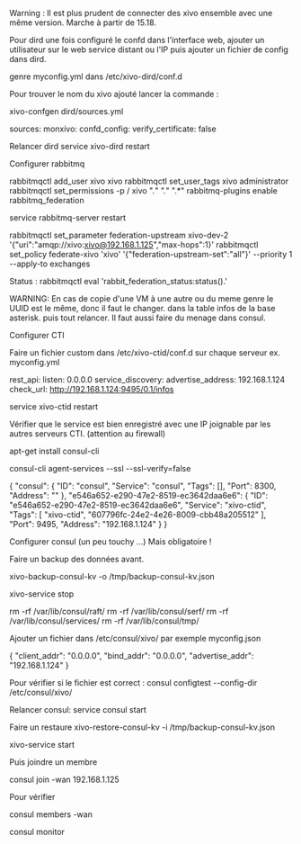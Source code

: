 Warning : Il est plus prudent de connecter des xivo ensemble avec une même version. Marche à partir de 15.18.

Pour dird une fois configuré le confd dans l'interface web, ajouter un utilisateur sur le web service distant ou l'IP puis ajouter un fichier de config dans dird.

genre myconfig.yml dans /etc/xivo-dird/conf.d

Pour trouver le nom du xivo ajouté lancer la commande :

xivo-confgen dird/sources.yml

sources:
  monxivo:
    confd_config:
      verify_certificate: false

Relancer dird
service xivo-dird restart

Configurer rabbitmq

rabbitmqctl add_user xivo xivo
rabbitmqctl set_user_tags xivo administrator
rabbitmqctl set_permissions -p / xivo ".*" ".*" ".*"
rabbitmq-plugins enable rabbitmq_federation

service rabbitmq-server restart

rabbitmqctl set_parameter federation-upstream xivo-dev-2 '{"uri":"amqp://xivo:xivo@192.168.1.125","max-hops":1}'
rabbitmqctl set_policy federate-xivo 'xivo' '{"federation-upstream-set":"all"}' --priority 1 --apply-to exchanges

Status : rabbitmqctl eval 'rabbit_federation_status:status().'


WARNING: En cas de copie d'une VM à une autre ou du meme genre le UUID est le même, donc il faut le changer. dans la table infos de la base asterisk. puis tout relancer. Il faut aussi faire du menage dans consul.


Configurer CTI

Faire un fichier custom dans /etc/xivo-ctid/conf.d sur chaque serveur ex. myconfig.yml

rest_api:
    listen: 0.0.0.0
service_discovery:
    advertise_address: 192.168.1.124
    check_url: http://192.168.1.124:9495/0.1/infos

service xivo-ctid restart

Vérifier que le service est bien enregistré avec une IP joignable par les autres serveurs CTI. (attention au firewall)

apt-get install consul-cli

consul-cli agent-services --ssl --ssl-verify=false

{
  "consul": {
    "ID": "consul",
    "Service": "consul",
    "Tags": [],
    "Port": 8300,
    "Address": ""
  },
  "e546a652-e290-47e2-8519-ec3642daa6e6": {
    "ID": "e546a652-e290-47e2-8519-ec3642daa6e6",
    "Service": "xivo-ctid",
    "Tags": [
      "xivo-ctid",
      "607796fc-24e2-4e26-8009-cbb48a205512"
    ],
    "Port": 9495,
    "Address": "192.168.1.124"
  }
}


Configurer consul (un peu touchy ...) Mais obligatoire !

Faire un backup des données avant.

xivo-backup-consul-kv -o /tmp/backup-consul-kv.json

xivo-service stop

rm -rf /var/lib/consul/raft/
rm -rf /var/lib/consul/serf/
rm -rf /var/lib/consul/services/
rm -rf /var/lib/consul/tmp/


Ajouter un fichier dans /etc/consul/xivo/ par exemple myconfig.json

{
    "client_addr": "0.0.0.0",
    "bind_addr": "0.0.0.0",
    "advertise_addr": "192.168.1.124"
}

Pour vérifier si le fichier est correct : consul configtest --config-dir /etc/consul/xivo/

Relancer consul: service consul start

Faire un restaure
xivo-restore-consul-kv -i /tmp/backup-consul-kv.json

xivo-service start

Puis joindre un membre 

consul join -wan 192.168.1.125

Pour vérifier

consul members -wan

consul monitor
